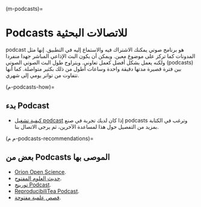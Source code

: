 (m-podcasts)=
# Podcasts للاتصالات البحثية

podcast هو برنامج صوتي يمكنك الاشتراك فيه والاستماع إليه في التطبيق. إنها مثل المدونات كما تركز على موضوع معين. ويمكن أن يكون البث الإذاعي المباشر جهدا منفردا ولكنه يعمل بشكل أفضل كعمل تعاوني. ويتراوح طول البث الصوتي الصوتي (podcasts) بين فترة قصيرة مدتها دقيقة واحدة وساعات أطول من ذلك بكثير متواصلة. كما أنها تتفاوت من تواتر يومي إلى شهري.

(م-podcasts-how)=
## بدء Podcast

* [كيفية تشغيل podcast](https://www.podcastinsights.com/start-a-podcast/?gclid=CjwKCAiA9vOABhBfEiwATCi7GNV7zJl0tHaVkW-7DCjVdAwGa4q0vbaXB44xsSBHp7YBO8K6pH0syBoCVtUQAvD_BwE) إذا كان لديك تجربة في صنع podcasts وترغب في الكتابة بمزيد من التفصيل حول هذا لمساعدة الآخرين، ثم يرجى الاتصال بنا.

(م م-podcasts-recommendations)=
## بعض من Podcasts الموصى بها

* [Orion Open Science](https://www.orion-openscience.eu/publications/training-materials/201902/podcasts).
* [حديث العلوم المفتوح](https://soundcloud.com/opensciencetalk).
* [تورينج Podcast](https://www.turing.ac.uk/news/turing-podcast).
* [ReproducibiliTea Podcast](https://soundcloud.com/reproducibilitea).
* [قصص علمية مفتوحة](https://podcasts.apple.com/gb/podcast/open-science-stories/id1547403532).

